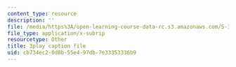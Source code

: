 ```yaml
---
content_type: resource
description: ''
file: /media/https%3A/open-learning-course-data-rc.s3.amazonaws.com/5-111sc-principles-of-chemical-science-fall-2014/cb734ec20d8b55e497db7e33353336b9_wS1MX-C2V9w.vtt
file_type: application/x-subrip
resourcetype: Other
title: 3play caption file
uid: cb734ec2-0d8b-55e4-97db-7e33353336b9
---
```

